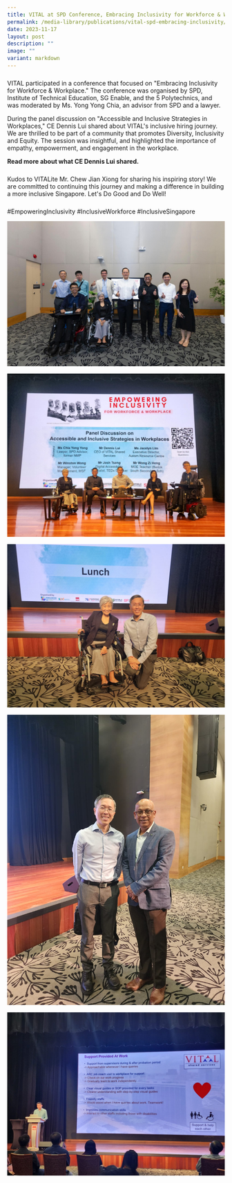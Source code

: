 ```yaml
---
title: VITAL at SPD Conference, Embracing Inclusivity for Workforce & Workplace
permalink: /media-library/publications/vital-spd-embracing-inclusivity/
date: 2023-11-17
layout: post
description: ""
image: ""
variant: markdown
---
```

<p style="font-size: 24px;color:#585858;text-align:justify;">
	
VITAL participated in a conference that focused on "Embracing Inclusivity for Workforce &amp; Workplace." The conference was organised by SPD, Institute of Technical Education, SG Enable, and the 5 Polytechnics, and was moderated by Ms. Yong Yong Chia, an advisor from SPD and a lawyer. </p>
	
During the panel discussion on "Accessible and Inclusive Strategies in Workplaces," CE Dennis Lui shared about VITAL's inclusive hiring journey. We are thrilled to be part of a community that promotes Diversity, Inclusivity and Equity. The session was insightful, and highlighted the importance of empathy, empowerment, and engagement in the workplace. <p></p>

<b> Read more about what CE Dennis Lui shared.[](/files/VITAL_Script_for_SPD_Conference.pdf) </b>

<p style="font-size: 24px;color:#585858;text-align:justify;">
	
Kudos to VITALite Mr. Chew Jian Xiong for sharing his inspiring story! We are committed to continuing this journey and making a difference in building a more inclusive Singapore. Let's Do Good and Do Well! </p>

<p style="font-size: 24px;color:#585858;text-align:justify;">
	
#EmpoweringInclusivity #InclusiveWorkforce #InclusiveSingapore </p>

![](/images/IMG_20231116_WA0035.jpg)

![](/images/IMG_20231116_WA0002.jpg)

![](/images/IMG_20231116_WA0032.jpg)

![](/images/IMG_20231116_WA0029.jpg)

![](/images/IMG_20231116_WA0006.jpg)

